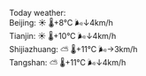 Today weather:  
Beijing: ☀️ 🌡️+8°C 🌬️↓4km/h  
Tianjin: ☀️ 🌡️+10°C 🌬️↓4km/h  
Shijiazhuang: ⛅️  🌡️+11°C 🌬️→3km/h  
Tangshan: ⛅️  🌡️+11°C 🌬️↓4km/h  
